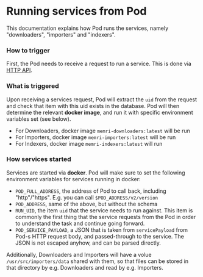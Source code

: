 # Running services from Pod

This documentation explains how Pod runs the services,
namely "downloaders", "importers" and "indexers".

### How to trigger
First, the Pod needs to receive a request to run a service. This is done via [HTTP API](./HTTP_API.md).

### What is triggered
Upon receiving a services request, Pod will extract the `uid` from the request and check that item with this uid exists in the database. Pod will then determine the relevant **docker image**, and run it with specific environment variables set (see below).

* For Downloaders, docker image `memri-downloaders:latest` will be run
* For Importers, docker image `memri-importers:latest` will be run
* For Indexers, docker image `memri-indexers:latest` will run

### How services started
Services are started via **docker**.
Pod will make sure to set the following environment variables for services running in docker:

* `POD_FULL_ADDRESS`, the address of Pod to call back, including "http"/"https".
  E.g. you can call `$POD_ADDRESS/v2/version`
* `POD_ADDRESS`, same of the above, but without the schema
* `RUN_UID`, the item `uid` that the service needs to run against. This item is commonly the first thing that the service requests from the Pod in order to understand the task and continue going forward.
* `POD_SERVICE_PAYLOAD`, a JSON that is taken from `servicePayload` from Pod-s HTTP request body, and passed-through to the service. The JSON is not escaped anyhow, and can be parsed directly.

Additionally, Downloaders and Importers will have a volue `/usr/src/importers/data` shared with them, so that files can be stored in that directory by e.g. Downloaders and read by e.g. Importers.
